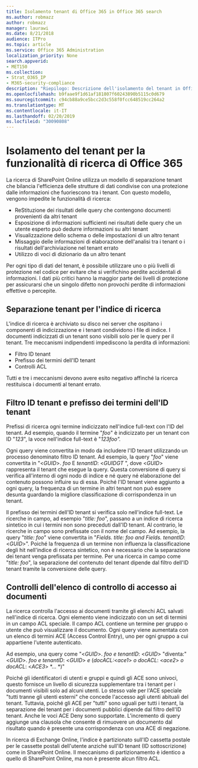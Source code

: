 ```yaml
---
title: Isolamento tenant di Office 365 in Office 365 search
ms.author: robmazz
author: robmazz
manager: laurawi
ms.date: 8/21/2018
audience: ITPro
ms.topic: article
ms.service: Office 365 Administration
localization_priority: None
search.appverid:
- MET150
ms.collection:
- Strat_O365_IP
- M365-security-compliance
description: "Riepilogo: Descrizione dell'isolamento del tenant in Office 365 search."
ms.openlocfilehash: b9faae9f1d61af181807f60243890b5115c0d679
ms.sourcegitcommit: c94cb88a9ce5bcc2d3c558f0fcc648519cc264a2
ms.translationtype: MT
ms.contentlocale: it-IT
ms.lasthandoff: 02/20/2019
ms.locfileid: "30090808"
---
```

# <a name="tenant-isolation-in-office-365-search"></a>Isolamento del tenant per la funzionalità di ricerca di Office 365
La ricerca di SharePoint Online utilizza un modello di separazione tenant che bilancia l'efficienza delle strutture di dati condivise con una protezione dalle informazioni che fuoriescono tra i tenant. Con questo modello, vengono impedite le funzionalità di ricerca:
- ReStituzione dei risultati delle query che contengono documenti provenienti da altri tenant
- Esposizione di informazioni sufficienti nei risultati delle query che un utente esperto può dedurre informazioni su altri tenant
- Visualizzazione dello schema o delle impostazioni di un altro tenant
- Missaggio delle informazioni di elaborazione dell'analisi tra i tenant o i risultati dell'archiviazione nel tenant errato
- Utilizzo di voci di dizionario da un altro tenant

Per ogni tipo di dati del tenant, è possibile utilizzare uno o più livelli di protezione nel codice per evitare che si verifichino perdite accidentali di informazioni. I dati più critici hanno la maggior parte dei livelli di protezione per assicurarsi che un singolo difetto non provochi perdite di informazioni effettive o percepite.

## <a name="tenant-separation-for-the-search-index"></a>Separazione tenant per l'indice di ricerca
L'indice di ricerca è archiviato su disco nei server che ospitano i componenti di indicizzazione e i tenant condividono i file di indice. I documenti indicizzati di un tenant sono visibili solo per le query per il tenant. Tre meccanismi indipendenti impediscono la perdita di informazioni:
- Filtro ID tenant
- Prefisso dei termini dell'ID tenant
- Controlli ACL

Tutti e tre i meccanismi devono avere esito negativo affinché la ricerca restituisca i documenti al tenant errato.

## <a name="tenant-id-filtering-and-tenant-id-term-prefixing"></a>Filtro ID tenant e prefisso dei termini dell'ID tenant
Prefissi di ricerca ogni termine indicizzato nell'indice full-text con l'ID del tenant. Ad esempio, quando il termine "*foo*" è indicizzato per un tenant con ID "*123*", la voce nell'indice full-text è "*123foo".*

Ogni query viene convertita in modo da includere l'ID tenant utilizzando un processo denominato filtro ID tenant. Ad esempio, la query "*foo*" viene convertita in "<*GUID*>. *foo* E *tenantID*: <*GUID*_GT_ ", dove <*GUID*> rappresenta il tenant che esegue la query. Questa conversione di query si verifica all'interno di ogni nodo di indice e né query né elaborazione del contenuto possono influire su di essa. Poiché l'ID tenant viene aggiunto a ogni query, la frequenza di un termine in altri tenant non può essere desunta guardando la migliore classificazione di corrispondenza in un tenant.

Il prefisso dei termini dell'ID tenant si verifica solo nell'indice full-text. Le ricerche in campo, ad esempio "*title: foo*", passano a un indice di ricerca sintetico in cui i termini non sono preceduti dall'ID tenant. Al contrario, le ricerche in campo sono prefissate con il nome del campo. Ad esempio, la query "*title: foo*" viene convertita in "*Fields. title: foo and Fields. tenantID*: <*GUID*>". Poiché la frequenza di un termine non influenza la classificazione degli hit nell'indice di ricerca sintetico, non è necessario che la separazione dei tenant venga prefissata per termine. Per una ricerca in campo come "*title: foo*", la separazione del contenuto del tenant dipende dal filtro dell'ID tenant tramite la conversione delle query.

## <a name="document-access-control-list-checks"></a>Controlli dell'elenco di controllo di accesso ai documenti
La ricerca controlla l'accesso ai documenti tramite gli elenchi ACL salvati nell'indice di ricerca. Ogni elemento viene indicizzato con un set di termini in un campo ACL speciale. Il campo ACL contiene un termine per gruppo o utente che può visualizzare il documento. Ogni query viene aumentata con un elenco di termini ACE (Access Control Entry), uno per ogni gruppo a cui appartiene l'utente autenticato.

Ad esempio, una query come "<*GUID*>. *foo e tenantID*: <*GUID*> "diventa:" <*GUID*>. *foo e tenantID*: <*GUID*> *e* (*docACL:*<*ace1*> *o docACL*: <*ace2*> *o docACL*: <*ACE3*> *... *)"

Poiché gli identificatori di utenti e gruppi e quindi gli ACE sono univoci, questo fornisce un livello di sicurezza supplementare tra i tenant per i documenti visibili solo ad alcuni utenti. Lo stesso vale per l'ACE speciale "tutti tranne gli utenti esterni" che concede l'accesso agli utenti abituali del tenant. Tuttavia, poiché gli ACE per "tutti" sono uguali per tutti i tenant, la separazione dei tenant per i documenti pubblici dipende dal filtro dell'ID tenant. Anche le voci ACE Deny sono supportate. L'incremento di query aggiunge una clausola che consente di rimuovere un documento dal risultato quando è presente una corrispondenza con una ACE di negazione.

In ricerca di Exchange Online, l'indice è partizionato sull'ID cassetta postale per le cassette postali dell'utente anziché sull'ID tenant (ID sottoscrizione) come in SharePoint Online. Il meccanismo di partizionamento è identico a quello di SharePoint Online, ma non è presente alcun filtro ACL.
